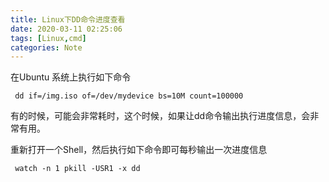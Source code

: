 ```yaml
---
title: Linux下DD命令进度查看
date: 2020-03-11 02:25:06
tags: [Linux,cmd]
categories: Note
---
```


在Ubuntu 系统上执行如下命令

```shell
 dd if=/img.iso of=/dev/mydevice bs=10M count=100000
```
<!--more-->
有的时候，可能会非常耗时，这个时候，如果让dd命令输出执行进度信息，会非常有用。

重新打开一个Shell，然后执行如下命令即可每秒输出一次进度信息

```Shell
 watch -n 1 pkill -USR1 -x dd
```